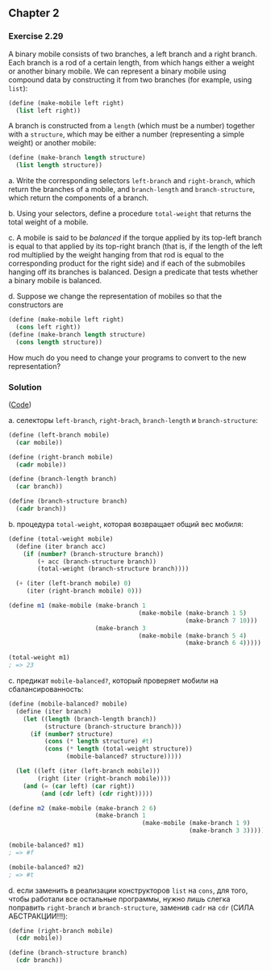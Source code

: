 ## Chapter 2

### Exercise 2.29

A binary mobile consists of two branches, a left branch and a right branch. Each branch is a rod of a certain length, from which hangs either a weight or another binary mobile. We can represent a binary mobile using compound data by constructing it from two branches (for example, using `list`):

```scheme
(define (make-mobile left right)
  (list left right))
```

A branch is constructed from a `length` (which must be a number) together with a `structure`, which may be either a number (representing a simple weight) or another mobile:

```scheme
(define (make-branch length structure)
  (list length structure))
```

a.  Write the corresponding selectors `left-branch` and `right-branch`, which return the branches of a mobile, and `branch-length` and `branch-structure`, which return the components of a branch.

b.  Using your selectors, define a procedure `total-weight` that returns the total weight of a mobile.

c.  A mobile is said to be _balanced_ if the torque applied by its top-left branch is equal to that applied by its top-right branch (that is, if the length of the left rod multiplied by the weight hanging from that rod is equal to the corresponding product for the right side) and if each of the submobiles hanging off its branches is balanced. Design a predicate that tests whether a binary mobile is balanced.

d.  Suppose we change the representation of mobiles so that the constructors are

```scheme
(define (make-mobile left right)
  (cons left right))
(define (make-branch length structure)
  (cons length structure))
```

How much do you need to change your programs to convert to the new representation? 

### Solution

([Code](../../src/Chapter%202/Exercise%202.29.scm))

a. селекторы `left-branch`, `right-brach`, `branch-length` и `branch-structure`:

```scheme
(define (left-branch mobile)
  (car mobile))

(define (right-branch mobile)
  (cadr mobile))

(define (branch-length branch)
  (car branch))

(define (branch-structure branch)
  (cadr branch))
```

b. процедура `total-weight`, которая возвращает общий вес мобиля:

```scheme
(define (total-weight mobile)
  (define (iter branch acc)
    (if (number? (branch-structure branch))
        (+ acc (branch-structure branch))
        (total-weight (branch-structure branch))))

  (+ (iter (left-branch mobile) 0)
     (iter (right-branch mobile) 0)))

(define m1 (make-mobile (make-branch 1
                                    (make-mobile (make-branch 1 5)
                                                 (make-branch 7 10)))
                        (make-branch 3
                                    (make-mobile (make-branch 5 4)
                                                 (make-branch 6 4)))))

(total-weight m1)
; => 23
```

c. предикат `mobile-balanced?`, который проверяет мобили на сбалансированность:

```scheme
(define (mobile-balanced? mobile)
  (define (iter branch)
    (let ((length (branch-length branch))
          (structure (branch-structure branch)))
      (if (number? structure)
          (cons (* length structure) #t)
          (cons (* length (total-weight structure))
                (mobile-balanced? structure)))))

  (let ((left (iter (left-branch mobile)))
        (right (iter (right-branch mobile))))
    (and (= (car left) (car right))
         (and (cdr left) (cdr right)))))

(define m2 (make-mobile (make-branch 2 6)
                        (make-branch 1
                                     (make-mobile (make-branch 1 9)
                                                  (make-branch 3 3)))))

(mobile-balanced? m1)
; => #f

(mobile-balanced? m2)
; => #t
```

d. если заменить в реализации конструкторов `list` на `cons`, для того, чтобы работали все остальные программы, нужно лишь слегка поправить `right-branch` и `branch-structure`, заменив `cadr` на `cdr` (СИЛА АБСТРАКЦИИ!!!):

```scheme
(define (right-branch mobile)
  (cdr mobile))

(define (branch-structure branch)
  (cdr branch))
```

